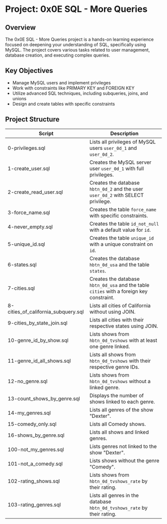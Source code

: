 # Project: 0x0E SQL - More Queries

## Overview

The 0x0E SQL - More Queries project is a hands-on learning experience focused on deepening your understanding of SQL, specifically using MySQL. The project covers various tasks related to user management, database creation, and executing complex queries.

## Key Objectives

- Manage MySQL users and implement privileges
- Work with constraints like PRIMARY KEY and FOREIGN KEY
- Utilize advanced SQL techniques, including subqueries, joins, and unions
- Design and create tables with specific constraints

## Project Structure

| Script                   | Description                                                                                   |
|--------------------------|-----------------------------------------------------------------------------------------------|
| 0-privileges.sql         | Lists all privileges of MySQL users `user_0d_1` and `user_0d_2`.                               |
| 1-create_user.sql        | Creates the MySQL server user `user_0d_1` with full privileges.                                 |
| 2-create_read_user.sql   | Creates the database `hbtn_0d_2` and the user `user_0d_2` with SELECT privilege.                |
| 3-force_name.sql         | Creates the table `force_name` with specific constraints.                                       |
| 4-never_empty.sql        | Creates the table `id_not_null` with a default value for `id`.                                  |
| 5-unique_id.sql          | Creates the table `unique_id` with a unique constraint on `id`.                                  |
| 6-states.sql             | Creates the database `hbtn_0d_usa` and the table `states`.                                      |
| 7-cities.sql             | Creates the database `hbtn_0d_usa` and the table `cities` with a foreign key constraint.        |
| 8-cities_of_california_subquery.sql | Lists all cities of California without using JOIN.                                  |
| 9-cities_by_state_join.sql           | Lists all cities with their respective states using JOIN.                              |
| 10-genre_id_by_show.sql              | Lists shows from `hbtn_0d_tvshows` with at least one genre linked.                       |
| 11-genre_id_all_shows.sql            | Lists all shows from `hbtn_0d_tvshows` with their respective genre IDs.                |
| 12-no_genre.sql                      | Lists shows from `hbtn_0d_tvshows` without a linked genre.                              |
| 13-count_shows_by_genre.sql          | Displays the number of shows linked to each genre.                                      |
| 14-my_genres.sql                     | Lists all genres of the show "Dexter".                                                  |
| 15-comedy_only.sql                   | Lists all Comedy shows.                                                                  |
| 16-shows_by_genre.sql                | Lists all shows and linked genres.                                                      |
| 100-not_my_genres.sql                | Lists genres not linked to the show "Dexter".                                           |
| 101-not_a_comedy.sql                 | Lists shows without the genre "Comedy".                                                 |
| 102-rating_shows.sql                 | Lists shows from `hbtn_0d_tvshows_rate` by their rating.                                 |
| 103-rating_genres.sql     | Lists all genres in the database `hbtn_0d_tvshows_rate` by their rating.                |
